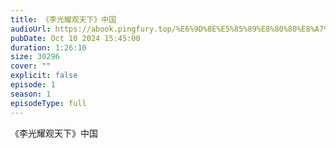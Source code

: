 ```yaml
---
title: 《李光耀观天下》中国
audioUrl: https://abook.pingfury.top/%E6%9D%8E%E5%85%89%E8%80%80%E8%A7%82%E5%A4%A9%E4%B8%8B-%E4%B8%AD%E5%9B%BD-4pi1h6im.mp3
pubDate: Oct 10 2024 15:45:00
duration: 1:26:10
size: 30296
cover: ""
explicit: false
episode: 1
season: 1
episodeType: full
---
```

《李光耀观天下》中国
